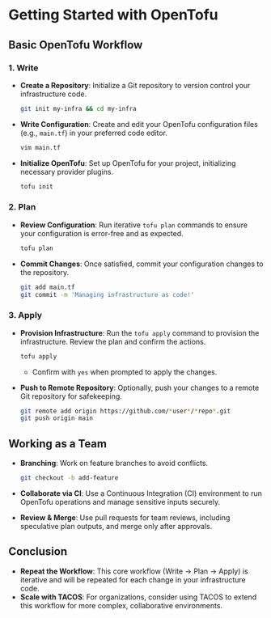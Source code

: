 
# Getting Started with OpenTofu

## Basic OpenTofu Workflow

### 1. Write

- **Create a Repository**: Initialize a Git repository to version control your infrastructure code.

  ```bash
  git init my-infra && cd my-infra
  ```

- **Write Configuration**: Create and edit your OpenTofu configuration files (e.g., `main.tf`) in your preferred code editor.

  ```bash
  vim main.tf
  ```

- **Initialize OpenTofu**: Set up OpenTofu for your project, initializing necessary provider plugins.

  ```bash
  tofu init
  ```

### 2. Plan

- **Review Configuration**: Run iterative `tofu plan` commands to ensure your configuration is error-free and as expected.

  ```bash
  tofu plan
  ```

- **Commit Changes**: Once satisfied, commit your configuration changes to the repository.

  ```bash
  git add main.tf
  git commit -m 'Managing infrastructure as code!'
  ```

### 3. Apply

- **Provision Infrastructure**: Run the `tofu apply` command to provision the infrastructure. Review the plan and confirm the actions.

  ```bash
  tofu apply
  ```

  - Confirm with `yes` when prompted to apply the changes.

- **Push to Remote Repository**: Optionally, push your changes to a remote Git repository for safekeeping.

  ```bash
  git remote add origin https://github.com/*user*/*repo*.git
  git push origin main
  ```

## Working as a Team

- **Branching**: Work on feature branches to avoid conflicts.

  ```bash
  git checkout -b add-feature
  ```

- **Collaborate via CI**: Use a Continuous Integration (CI) environment to run OpenTofu operations and manage sensitive inputs securely.
- **Review & Merge**: Use pull requests for team reviews, including speculative plan outputs, and merge only after approvals.

## Conclusion

- **Repeat the Workflow**: This core workflow (Write → Plan → Apply) is iterative and will be repeated for each change in your infrastructure code.
- **Scale with TACOS**: For organizations, consider using TACOS to extend this workflow for more complex, collaborative environments.
